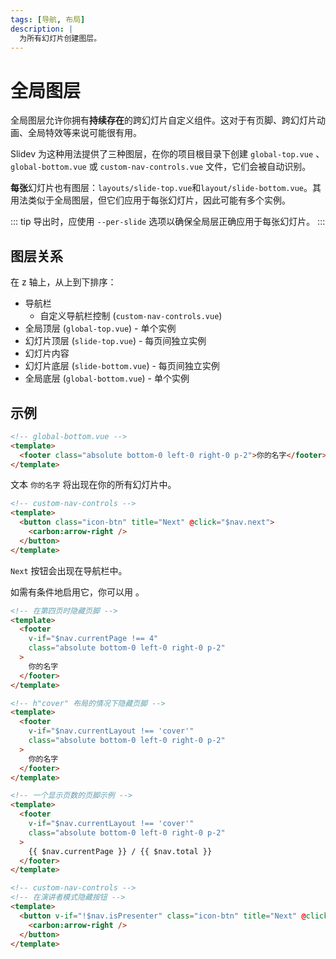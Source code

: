 ```yaml
---
tags: [导航, 布局]
description: |
  为所有幻灯片创建图层。
---
```


# 全局图层

全局图层允许你拥有**持续存在**的跨幻灯片自定义组件。这对于有页脚、跨幻灯片动画、全局特效等来说可能很有用。

Slidev 为这种用法提供了三种图层，在你的项目根目录下创建 `global-top.vue` 、 `global-bottom.vue` 或 `custom-nav-controls.vue` 文件，它们会被自动识别。

**每张**幻灯片也有图层：`layouts/slide-top.vue`和`layout/slide-bottom.vue`。其用法类似于全局图层，但它们应用于每张幻灯片，因此可能有多个实例。


::: tip
导出时，应使用 `--per-slide` 选项以确保全局层正确应用于每张幻灯片。
:::

## 图层关系

在 z 轴上，从上到下排序：

- 导航栏
  - 自定义导航栏控制 (`custom-nav-controls.vue`)
- 全局顶层 (`global-top.vue`) - 单个实例
- 幻灯片顶层 (`slide-top.vue`) - 每页间独立实例
- 幻灯片内容
- 幻灯片底层 (`slide-bottom.vue`) - 每页间独立实例
- 全局底层 (`global-bottom.vue`) - 单个实例

## 示例

```html
<!-- global-bottom.vue -->
<template>
  <footer class="absolute bottom-0 left-0 right-0 p-2">你的名字</footer>
</template>
```

文本 `你的名字` 将出现在你的所有幻灯片中。

```html
<!-- custom-nav-controls -->
<template>
  <button class="icon-btn" title="Next" @click="$nav.next">
    <carbon:arrow-right />
  </button>
</template>
```

`Next` 按钮会出现在导航栏中。

如需有条件地启用它，你可以用 <LinkInline link="guide/global-context" />。

```html
<!-- 在第四页时隐藏页脚 -->
<template>
  <footer
    v-if="$nav.currentPage !== 4"
    class="absolute bottom-0 left-0 right-0 p-2"
  >
    你的名字
  </footer>
</template>
```

```html
<!-- h"cover" 布局的情况下隐藏页脚 -->
<template>
  <footer
    v-if="$nav.currentLayout !== 'cover'"
    class="absolute bottom-0 left-0 right-0 p-2"
  >
    你的名字
  </footer>
</template>
```

```html
<!-- 一个显示页数的页脚示例 -->
<template>
  <footer
    v-if="$nav.currentLayout !== 'cover'"
    class="absolute bottom-0 left-0 right-0 p-2"
  >
    {{ $nav.currentPage }} / {{ $nav.total }}
  </footer>
</template>
```

```html
<!-- custom-nav-controls -->
<!-- 在演讲者模式隐藏按钮 -->
<template>
  <button v-if="!$nav.isPresenter" class="icon-btn" title="Next" @click="$nav.next">
    <carbon:arrow-right />
  </button>
</template>
```
